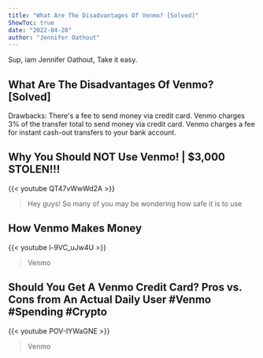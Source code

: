 ```yaml
---
title: "What Are The Disadvantages Of Venmo? [Solved]"
ShowToc: true 
date: "2022-04-20"
author: "Jennifer Oathout" 
---
```


Sup, iam Jennifer Oathout, Take it easy.
## What Are The Disadvantages Of Venmo? [Solved]
Drawbacks: There's a fee to send money via credit card. Venmo charges 3% of the transfer total to send money via credit card. Venmo charges a fee for instant cash-out transfers to your bank account.

## Why You Should NOT Use Venmo! | $3,000 STOLEN!!!
{{< youtube QT47vWwWd2A >}}
>Hey guys! So many of you may be wondering how safe it is to use 

## How Venmo Makes Money
{{< youtube l-9VC_uJw4U >}}
>Venmo

## Should You Get A Venmo Credit Card? Pros vs. Cons from An Actual Daily User #Venmo #Spending #Crypto
{{< youtube POV-IYWaGNE >}}
>Venmo

